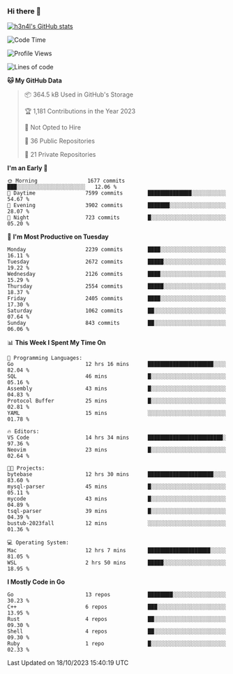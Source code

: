 ### Hi there 👋

[![h3n4l's GitHub stats](https://github-readme-stats.vercel.app/api?username=h3n4l&count_private=true&show_icons=true&theme=radical)](https://github.com/h3n4l/github-readme-stats)

<!--START_SECTION:waka-->
![Code Time](http://img.shields.io/badge/Code%20Time-1%2C627%20hrs%2032%20mins-blue)

![Profile Views](http://img.shields.io/badge/Profile%20Views-0-blue)

![Lines of code](https://img.shields.io/badge/From%20Hello%20World%20I%27ve%20Written-3.9%20million%20lines%20of%20code-blue)

**🐱 My GitHub Data** 

> 📦 364.5 kB Used in GitHub's Storage 
 > 
> 🏆 1,181 Contributions in the Year 2023
 > 
> 🚫 Not Opted to Hire
 > 
> 📜 36 Public Repositories 
 > 
> 🔑 21 Private Repositories 
 > 
**I'm an Early 🐤** 

```text
🌞 Morning                1677 commits        ███░░░░░░░░░░░░░░░░░░░░░░   12.06 % 
🌆 Daytime                7599 commits        ██████████████░░░░░░░░░░░   54.67 % 
🌃 Evening                3902 commits        ███████░░░░░░░░░░░░░░░░░░   28.07 % 
🌙 Night                  723 commits         █░░░░░░░░░░░░░░░░░░░░░░░░   05.20 % 
```
📅 **I'm Most Productive on Tuesday** 

```text
Monday                   2239 commits        ████░░░░░░░░░░░░░░░░░░░░░   16.11 % 
Tuesday                  2672 commits        █████░░░░░░░░░░░░░░░░░░░░   19.22 % 
Wednesday                2126 commits        ████░░░░░░░░░░░░░░░░░░░░░   15.29 % 
Thursday                 2554 commits        █████░░░░░░░░░░░░░░░░░░░░   18.37 % 
Friday                   2405 commits        ████░░░░░░░░░░░░░░░░░░░░░   17.30 % 
Saturday                 1062 commits        ██░░░░░░░░░░░░░░░░░░░░░░░   07.64 % 
Sunday                   843 commits         ██░░░░░░░░░░░░░░░░░░░░░░░   06.06 % 
```


📊 **This Week I Spent My Time On** 

```text
💬 Programming Languages: 
Go                       12 hrs 16 mins      █████████████████████░░░░   82.04 % 
SQL                      46 mins             █░░░░░░░░░░░░░░░░░░░░░░░░   05.16 % 
Assembly                 43 mins             █░░░░░░░░░░░░░░░░░░░░░░░░   04.83 % 
Protocol Buffer          25 mins             █░░░░░░░░░░░░░░░░░░░░░░░░   02.81 % 
YAML                     15 mins             ░░░░░░░░░░░░░░░░░░░░░░░░░   01.78 % 

🔥 Editors: 
VS Code                  14 hrs 34 mins      ████████████████████████░   97.36 % 
Neovim                   23 mins             █░░░░░░░░░░░░░░░░░░░░░░░░   02.64 % 

🐱‍💻 Projects: 
bytebase                 12 hrs 30 mins      █████████████████████░░░░   83.60 % 
mysql-parser             45 mins             █░░░░░░░░░░░░░░░░░░░░░░░░   05.11 % 
mycode                   43 mins             █░░░░░░░░░░░░░░░░░░░░░░░░   04.89 % 
tsql-parser              39 mins             █░░░░░░░░░░░░░░░░░░░░░░░░   04.39 % 
bustub-2023fall          12 mins             ░░░░░░░░░░░░░░░░░░░░░░░░░   01.36 % 

💻 Operating System: 
Mac                      12 hrs 7 mins       ████████████████████░░░░░   81.05 % 
WSL                      2 hrs 50 mins       █████░░░░░░░░░░░░░░░░░░░░   18.95 % 
```

**I Mostly Code in Go** 

```text
Go                       13 repos            ████████░░░░░░░░░░░░░░░░░   30.23 % 
C++                      6 repos             ███░░░░░░░░░░░░░░░░░░░░░░   13.95 % 
Rust                     4 repos             ██░░░░░░░░░░░░░░░░░░░░░░░   09.30 % 
Shell                    4 repos             ██░░░░░░░░░░░░░░░░░░░░░░░   09.30 % 
Ruby                     1 repo              █░░░░░░░░░░░░░░░░░░░░░░░░   02.33 % 
```




 Last Updated on 18/10/2023 15:40:19 UTC
<!--END_SECTION:waka-->


